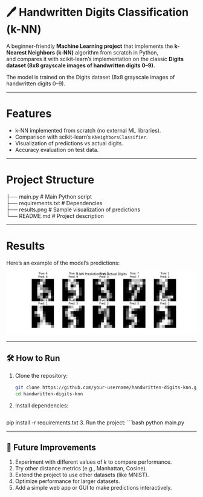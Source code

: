 # 🖊️ Handwritten Digits Classification (k-NN)

A beginner-friendly **Machine Learning project** that implements the **k-Nearest Neighbors (k-NN)** algorithm from scratch in Python,  
and compares it with scikit-learn’s implementation on the classic **Digits dataset (8x8 grayscale images of handwritten digits 0–9).**

The model is trained on the Digits dataset (8x8 grayscale images of handwritten digits 0–9).

---

# Features
- k-NN implemented from scratch (no external ML libraries).
- Comparison with scikit-learn’s `KNeighborsClassifier`.
- Visualization of predictions vs actual digits.
- Accuracy evaluation on test data.

---

# Project Structure
├── main.py          # Main Python script  
├── requirements.txt # Dependencies  
├── results.png      # Sample visualization of predictions  
└── README.md        # Project description  

---

# Results
Here’s an example of the model’s predictions:

![Results](results.png)

---

## 🛠️ How to Run

1. Clone the repository:
   ```bash
   git clone https://github.com/your-username/handwritten-digits-knn.git
   cd handwritten-digits-knn
2. Install dependencies:
   ```bash
pip install -r requirements.txt
3. Run the project:
    ```bash
python main.py

---

## 🚀 Future Improvements

1. Experiment with different values of *k* to compare performance.  
2. Try other distance metrics (e.g., Manhattan, Cosine).  
3. Extend the project to use other datasets (like MNIST).  
4. Optimize performance for larger datasets.  
5. Add a simple web app or GUI to make predictions interactively.

